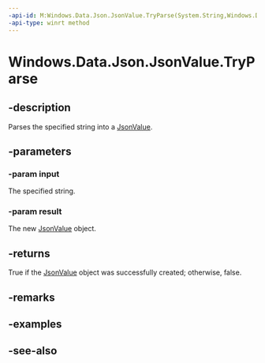 ----api-id: M:Windows.Data.Json.JsonValue.TryParse(System.String,Windows.Data.Json.JsonValue@)
-api-type: winrt method
---<!-- Method syntaxpublic bool TryParse(System.String input, Windows.Data.Json.JsonValue result)--># Windows.Data.Json.JsonValue.TryParse## -descriptionParses the specified string into a [JsonValue](jsonvalue.md).## -parameters### -param inputThe specified string.### -param resultThe new [JsonValue](jsonvalue.md) object.## -returnsTrue if the [JsonValue](jsonvalue.md) object was successfully created; otherwise, false.## -remarks## -examples## -see-also